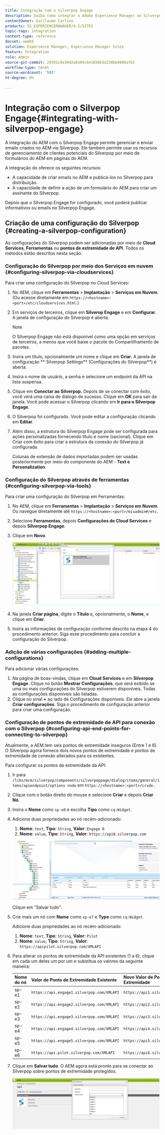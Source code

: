 ```yaml
---
title: Integração com o Silverpop Engage
description: Saiba como integrar o Adobe Experience Manager ao Silverpop Engage.
contentOwner: Guillaume Carlino
products: SG_EXPERIENCEMANAGER/6.5/SITES
topic-tags: integration
content-type: reference
docset: aem65
solution: Experience Manager, Experience Manager Sites
feature: Integration
role: Admin
source-git-commit: 29391c8e3042a8a04c64165663a228bb4886afb5
workflow-type: tm+mt
source-wordcount: '593'
ht-degree: 0%

---
```


# Integração com o Silverpop Engage{#integrating-with-silverpop-engage}

<!-- THIS ENTIRE TOPIC APPEARS OBSOLETE BECAUSE SILVERPOP NO LONGER EXISTS AND THERE ARE NO REDIRECTS FOR THE DOWNLOAD URL BELOW THAT IS 404.
>[!NOTE]
>
>Silverpop integration is **not** available out of the box. Download the Silverpop integration package `https://www.adobeaemcloud.com/content/marketplace/marketplaceProxy.html?packagePath=/content/companies/public/adobe/packages/aem620/product/cq-mcm-integrations-silverpop-content` from Package Share and install it on your instance. After you have installed the package, you can configure it as described in this document. -->

A integração do AEM com o Silverpop Engage permite gerenciar e enviar emails criados no AEM via Silverpop. Ele também permite usar os recursos de gerenciamento de clientes potenciais do Silverpop por meio de formulários do AEM em páginas do AEM.

A integração do oferece os seguintes recursos:

* A capacidade de criar emails no AEM e publicá-los no Silverpop para distribuição.
* A capacidade de definir a ação de um formulário do AEM para criar um assinante do Silverpop.

Depois que o Silverpop Engage for configurado, você poderá publicar informativos ou emails no Silverpop Engage.

## Criação de uma configuração do Silverpop {#creating-a-silverpop-configuration}

As configurações do Silverpop podem ser adicionadas por meio de **Cloud Services**, **Ferramentas** ou **pontos de extremidade de API**. Todos os métodos estão descritos nesta seção.

### Configuração do Silverpop por meio dos Serviços em nuvem {#configuring-silverpop-via-cloudservices}

Para criar uma configuração do Silverpop no Cloud Services:

1. No AEM, clique em **Ferramentas** > **Implantação** > **Serviços em Nuvem**. (Ou acesse diretamente em `https://<hostname>:<port>/etc/cloudservices.html`.)
1. Em serviços de terceiros, clique em **Silverop Engage** e em **Configurar**. A janela de configuração do Silverpop é aberta.

   >[!NOTE]
   >
   >O Silverpop Engage não está disponível como uma opção em serviços de terceiros, a menos que você baixe o pacote do Compartilhamento de pacotes.

1. Insira um título, opcionalmente um nome e clique em **Criar**. A janela de configuração ** Silverpop Settings** (Configurações do Silverpop**) é aberta.
1. Insira o nome de usuário, a senha e selecione um endpoint da API na lista suspensa.
1. Clique em **Conectar ao Silverpop.** Depois de se conectar com êxito, você verá uma caixa de diálogo de sucesso. Clique em **OK** para sair da janela. Você pode acessar o Silverpop clicando em **Ir para o Silverpop Engage**.
1. O Silverpop foi configurado. Você pode editar a configuração clicando em **Editar**.
1. Além disso, a estrutura do Silverpop Engage pode ser configurada para ações personalizadas fornecendo título e nome (opcional). Clique em Criar com êxito para criar a estrutura da conexão do Silverpop já configurada.

   Colunas de extensão de dados importadas podem ser usadas posteriormente por meio do componente do AEM - **Text e Personalization**.

### Configuração do Silverpop através de ferramentas {#configuring-silverpop-via-tools}

Para criar uma configuração do Silverpop em Ferramentas:

1. No AEM, clique em **Ferramentas** > **Implantação** > **Serviços em Nuvem**. Ou navegue diretamente até `https://<hostname>:<port>/misadmin#/etc`.
1. Selecione **Ferramentas**, depois **Configurações de Cloud Services** e depois **Silverpop Engage**.
1. Clique em **Novo**.

   ![chlimage_1-6](assets/chlimage_1-6.jpeg)

1. Na janela **Criar página**, digite o **Título** e, opcionalmente, o **Nome**, e clique em **Criar**.
1. Insira as informações de configuração conforme descrito na etapa 4 do procedimento anterior. Siga esse procedimento para concluir a configuração do Silverpop.

### Adição de várias configurações {#adding-multiple-configurations}

Para adicionar várias configurações:

1. Na página de boas-vindas, clique em **Cloud Services** e em **Silverpop Engage**. Clique no botão **Mostrar Configurações**, que será exibido se uma ou mais configurações do Silverpop estiverem disponíveis. Todas as configurações disponíveis são listadas.
1. Clique no sinal **+** ao lado de Configurações disponíveis. Ele abre a janela **Criar configurações**. Siga o procedimento de configuração anterior para criar uma configuração.

### Configuração de pontos de extremidade de API para conexão com o Silverpop {#configuring-api-end-points-for-connecting-to-silverpop}

Atualmente, a AEM tem seis pontos de extremidade inseguros (Entre 1 e 6). O Silverpop agora fornece dois novos pontos de extremidade e pontos de extremidade de conexão alterados para os existentes.

Para configurar os pontos de extremidade da API:

1. Ir para `/libs/mcm/silverpop/components/silverpoppage/dialog/items/general/items/apiendpoint/options node` em `https://<hostname>:<port>/crxde.`
1. Clique com o botão direito do mouse e selecione **Criar** e depois **Criar Nó**.
1. Insira o **Nome** como `sp-e0` e escolha **Tipo** como `cq:Widget`.
1. Adicione duas propriedades ao nó recém-adicionado:

   1. **Nome**: `text`, **Tipo**: `String`, **Valor**: `Engage 0`
   1. **Nome**: `value`, **Tipo**: `String`, **Valor**: `https://api0.silverpop.com`

   ![chlimage_1-42](assets/chlimage_1-42.png)

   Clique em &quot;Salvar tudo&quot;.

1. Crie mais um nó com **Name** como `sp-e7` e **Type** como `cq:Widget`.

   Adicione duas propriedades ao nó recém-adicionado:

   1. **Nome**: `text`, **Tipo**: `String`, **Valor**: `Pilot`
   1. **Nome**: `value`, **Tipo**: `String`, **Valor**: `https://apipilot.silverpop.com/XMLAPI`

1. Para alterar os pontos de extremidade da API existentes (1 a 6), clique em cada um deles um por um e substitua os valores da seguinte maneira:

   | **Nome do nó** | **Valor de Ponto de Extremidade Existente** | **Novo Valor de Ponto de Extremidade** |
   |---|---|---|
   | sp-e1 | `https://api.engage1.silverpop.com/XMLAPI` | `https://api1.silverpop.com` |
   | sp-e2 | `https://api.engage2.silverpop.com/XMLAPI` | `https://api2.silverpop.com` |
   | sp-e3 | `https://api.engage3.silverpop.com/XMLAPI` | `https://api3.silverpop.com` |
   | sp-e4 | `https://api.engage4.silverpop.com/XMLAPI` | `https://api4.silverpop.com` |
   | sp-e5 | `https://api.engage5.silverpop.com/XMLAPI` | `https://api5.silverpop.com` |
   | sp-e6 | `https://api.pilot.silverpop.com/XMLAPI` | `https://api6.silverpop.com` |

1. Clique em **Salvar tudo**. O AEM agora está pronto para se conectar ao Silverpop sobre pontos de extremidade protegidos.

   ![chlimage_1-7](assets/chlimage_1-7.jpeg)
